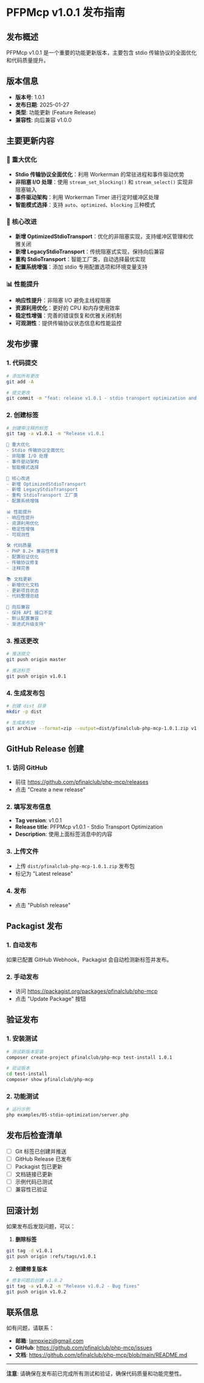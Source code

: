 # PFPMcp v1.0.1 发布指南

## 发布概述

PFPMcp v1.0.1 是一个重要的功能更新版本，主要包含 stdio 传输协议的全面优化和代码质量提升。

## 版本信息

- **版本号**: 1.0.1
- **发布日期**: 2025-01-27
- **类型**: 功能更新 (Feature Release)
- **兼容性**: 向后兼容 v1.0.0

## 主要更新内容

### 🚀 重大优化
- **Stdio 传输协议全面优化**：利用 Workerman 的常驻进程和事件驱动优势
- **非阻塞 I/O 处理**：使用 `stream_set_blocking()` 和 `stream_select()` 实现非阻塞输入
- **事件驱动架构**：利用 Workerman Timer 进行定时缓冲区处理
- **智能模式选择**：支持 `auto`、`optimized`、`blocking` 三种模式

### 🔧 核心改进
- **新增 OptimizedStdioTransport**：优化的非阻塞实现，支持缓冲区管理和优雅关闭
- **新增 LegacyStdioTransport**：传统阻塞式实现，保持向后兼容
- **重构 StdioTransport**：智能工厂类，自动选择最优实现
- **配置系统增强**：添加 stdio 专用配置选项和环境变量支持

### 📊 性能提升
- **响应性提升**：非阻塞 I/O 避免主线程阻塞
- **资源利用优化**：更好的 CPU 和内存使用效率
- **稳定性增强**：完善的错误恢复和优雅关闭机制
- **可观测性**：提供传输协议状态信息和性能监控

## 发布步骤

### 1. 代码提交
```bash
# 添加所有更改
git add -A

# 提交更改
git commit -m "feat: release v1.0.1 - stdio transport optimization and code cleanup"
```

### 2. 创建标签
```bash
# 创建带注释的标签
git tag -a v1.0.1 -m "Release v1.0.1

🚀 重大优化
- Stdio 传输协议全面优化
- 非阻塞 I/O 处理
- 事件驱动架构
- 智能模式选择

🔧 核心改进
- 新增 OptimizedStdioTransport
- 新增 LegacyStdioTransport
- 重构 StdioTransport 工厂类
- 配置系统增强

📊 性能提升
- 响应性提升
- 资源利用优化
- 稳定性增强
- 可观测性

🛠️ 代码质量
- PHP 8.2+ 兼容性修复
- 配置验证优化
- 传输协议修复
- 注释完善

📚 文档更新
- 新增优化文档
- 更新项目状态
- 代码整理总结

🔄 向后兼容
- 保持 API 接口不变
- 默认配置兼容
- 渐进式升级支持"
```

### 3. 推送更改
```bash
# 推送提交
git push origin master

# 推送标签
git push origin v1.0.1
```

### 4. 生成发布包
```bash
# 创建 dist 目录
mkdir -p dist

# 生成发布包
git archive --format=zip --output=dist/pfinalclub-php-mcp-1.0.1.zip v1.0.1
```

## GitHub Release 创建

### 1. 访问 GitHub
- 前往 https://github.com/pfinalclub/php-mcp/releases
- 点击 "Create a new release"

### 2. 填写发布信息
- **Tag version**: v1.0.1
- **Release title**: PFPMcp v1.0.1 - Stdio Transport Optimization
- **Description**: 使用上面标签消息中的内容

### 3. 上传文件
- 上传 `dist/pfinalclub-php-mcp-1.0.1.zip` 发布包
- 标记为 "Latest release"

### 4. 发布
- 点击 "Publish release"

## Packagist 发布

### 1. 自动发布
如果已配置 GitHub Webhook，Packagist 会自动检测新标签并发布。

### 2. 手动发布
- 访问 https://packagist.org/packages/pfinalclub/php-mcp
- 点击 "Update Package" 按钮

## 验证发布

### 1. 安装测试
```bash
# 测试新版本安装
composer create-project pfinalclub/php-mcp test-install 1.0.1

# 验证版本
cd test-install
composer show pfinalclub/php-mcp
```

### 2. 功能测试
```bash
# 运行示例
php examples/05-stdio-optimization/server.php
```

## 发布后检查清单

- [ ] Git 标签已创建并推送
- [ ] GitHub Release 已发布
- [ ] Packagist 包已更新
- [ ] 文档链接已更新
- [ ] 示例代码已测试
- [ ] 兼容性已验证

## 回滚计划

如果发布后发现问题，可以：

1. **删除标签**
```bash
git tag -d v1.0.1
git push origin :refs/tags/v1.0.1
```

2. **创建修复版本**
```bash
# 修复问题后创建 v1.0.2
git tag -a v1.0.2 -m "Release v1.0.2 - Bug fixes"
git push origin v1.0.2
```

## 联系信息

如有问题，请联系：
- **邮箱**: lampxiezi@gmail.com
- **GitHub**: https://github.com/pfinalclub/php-mcp/issues
- **文档**: https://github.com/pfinalclub/php-mcp/blob/main/README.md

---

**注意**: 请确保在发布前已完成所有测试和验证，确保代码质量和功能完整性。
